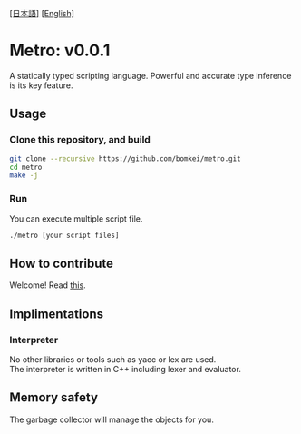 [[日本語]](README.md) [[English]](README_EN.md)

# Metro: v0.0.1
A statically typed scripting language. Powerful and accurate type inference is its key feature.

## Usage
### Clone this repository, and build
```bash
git clone --recursive https://github.com/bomkei/metro.git
cd metro
make -j
```

### Run
You can execute multiple script file.
```bash
./metro [your script files]
```

## How to contribute
Welcome! Read [this](CONTRIBUTE.md).

## Implimentations
### Interpreter

No other libraries or tools such as yacc or lex are used.<br>
The interpreter is written in C++ including lexer and evaluator.

## Memory safety
The garbage collector will manage the objects for you.
